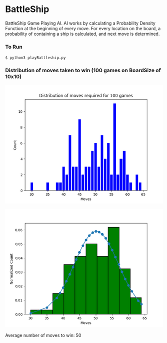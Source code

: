 # BattleShip

BattleShip Game Playing AI. 
AI works by calculating a Probability Density Function at the beginning of every move.
For every location on the board, a probability of containing a ship is calculated, and next move is determined. 

### To Run

    $ python3 playBattleship.py

### Distribution of moves taken to win (100 games on BoardSize of 10x10)

![Distribution](https://raw.githubusercontent.com/parthnagori/BattleShip/master/battleship_hist.png)

![Norm Distribution](https://raw.githubusercontent.com/parthnagori/BattleShip/master/norm_battleship.png)

Average number of moves to win: 50

